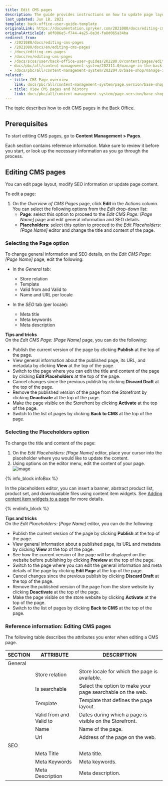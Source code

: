 ```yaml
---
title: Edit CMS pages
description: The guide provides instructions on how to update page layout, SEO data and page content in the Back Office.
last_updated: Jun 18, 2021
template: back-office-user-guide-template
originalLink: https://documentation.spryker.com/2021080/docs/editing-cms-pages
originalArticleId: a0f086e5-f744-4a25-8e3d-fa8d065a34ba
redirect_from:
  - /2021080/docs/editing-cms-pages
  - /2021080/docs/en/editing-cms-pages
  - /docs/editing-cms-pages
  - /docs/en/editing-cms-pages
  - /docs/scos/user/back-office-user-guides/202200.0/content/pages/editing-cms-pages.html
  - docs/pbc/all/content-management-system/202311.0/manage-in-the-back-office/pages/edit-cms-pages.html
  - /docs/pbc/all/content-management-system/202204.0/base-shop/manage-in-the-back-office/pages/edit-cms-pages.html
related:
  - title: CMS Page overview
    link: docs/pbc/all/content-management-system/page.version/base-shop/cms-feature-overview/cms-pages-overview.html
  - title: View CMS pages and history
    link: docs/pbc/all/content-management-system/page.version/base-shop/manage-in-the-back-office/pages/view-cms-pages-and-history.html
---
```


The topic describes how to edit CMS pages in the Back Office.

## Prerequisites

To start editing CMS pages, go to **Content Management&nbsp;<span aria-label="and then">></span> Pages**.

Each section contains reference information. Make sure to review it before you start, or look up the necessary information as you go through the process.

## Editing CMS pages

You can edit page layout, modify SEO information or update page content.

To edit a page:
1. On the *Overview of CMS Pages* page, click **Edit** in the *Actions* column. You can select the following options from the *Edit* drop-down list:
    - **Page**: select this option to proceed to the *Edit CMS Page: [Page Name]* page and edit general information and SEO details.
    - **Placeholders**: select this option to proceed to the *Edit Placeholders: [Page Name]* editor and change the title and content of the page.

### Selecting the Page option

To change general information and SEO details, on the *Edit CMS Page: [Page Name]* page, edit the following:
- In the *General* tab:
  - Store relation
  - Template
  - Valid from and Valid to
  - Name and URL per locale

- In the *SEO* tab (per locale):
  - Meta title
  - Meta keywords
  - Meta description

**Tips and tricks**
<br>On the *Edit CMS Page: [Page Name]* page, you can do the following:

- Publish the current version of the page by clicking **Publish** at the top of the page.
- View general information about the published page, its URL, and metadata by clicking **View** at the top of the page.
- Switch to the page where you can edit the title and content of the page by clicking **Edit Placeholders** at the top of the page.
- Cancel changes since the previous publish by clicking **Discard Draft** at the top of the page.
- Remove the published version of the page from the Storefront by clicking **Deactivate** at the top of the page.
- Make the page visible on the Storefront by clicking **Activate** at the top of the page.
- Switch to the list of pages by clicking **Back to CMS** at the top of the page.

### Selecting the Placeholders option

To change the title and content of the page:
1. On the *Edit Placeholders: [Page Name]* editor, place your cursor into the placeholder where you would like to update the content.
2. Using options on the editor menu, edit the content of your page.
![image](https://spryker.s3.eu-central-1.amazonaws.com/docs/User+Guides/Back+Office+User+Guides/Content+Management+System/Pages/Editing+CMS+Pages/placeholders.png)

{% info_block infoBox %}

In the placeholders editor, you can insert a banner, abstract product list, product set, and downloadable files using content item widgets. See [Adding content item widgets to a page](/docs/pbc/all/content-management-system/{{page.version}}/base-shop/manage-in-the-back-office/pages/add-content-items-to-cms-pages.html) for more details.

{% endinfo_block %}

**Tips and tricks**
<br>On the *Edit Placeholders: [Page Name]* editor, you can do the following:

- Publish the current version of the page by clicking **Publish** at the top of the page.
- View general information about a published page, its URL and metadata by clicking **View** at the top of the page.
- See how the current version of the page will be displayed on the website before publishing by clicking **Preview** at the top of the page.
- Switch to the page where you can edit the general information and meta details of the page by clicking **Edit Page** at the top of the page.
- Cancel changes since the previous publish by clicking **Discard Draft** at the top of the page.
- Remove the published version of the page from the store website by clicking **Deactivate** at the top of the page.
- Make the page visible on the store website by clicking **Activate** at the top of the page.
- Switch to the list of pages by clicking **Back to CMS** at the top of the page.

### Reference information: Editing CMS pages

The following table describes the attributes you enter when editing a CMS page.

| SECTION | ATTRIBUTE |  DESCRIPTION |
| --- | --- | --- |
| General |  |  |
| | Store relation |  Store locale for which the page is available. |
| | Is searchable | Select the option to make your page searchable on the web. |
| | Template | Template that defines the page layout.  |
| | Valid from and Valid to | Dates during which a page is visible on the Storefront. |
| | Name | Name of the page. |
| | Url | Address of the page on the web. |
| SEO | | |
|  | Meta Title | Meta title. |
|  | Meta Keywords  | Meta keywords.  |
|  | Meta Description | Meta description. |
